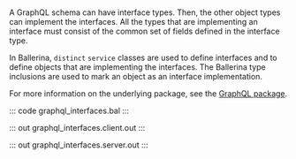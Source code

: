 # 

A GraphQL schema can have interface types. Then, the other object types can
implement the interfaces. All the types that are implementing an interface
must consist of the common set of fields defined in the interface type.

In Ballerina, `distinct` `service` classes are used to define interfaces and
to define objects that are implementing the interfaces. The Ballerina type
inclusions are used to mark an object as an interface implementation.

For more information on the underlying package, see the
[GraphQL package](https://docs.central.ballerina.io/ballerina/graphql/latest/).

::: code graphql_interfaces.bal :::

::: out graphql_interfaces.client.out :::

::: out graphql_interfaces.server.out :::